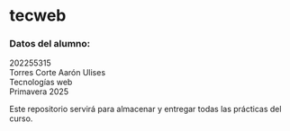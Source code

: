 # tecweb
### Datos del alumno:
202255315\
Torres Corte Aarón Ulises\
Tecnologías web\
Primavera 2025

Este repositorio servirá para almacenar y entregar todas las prácticas del curso.
